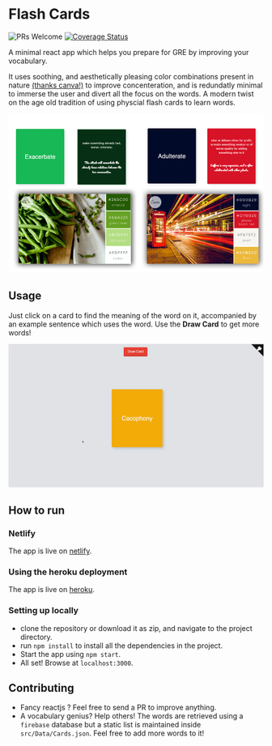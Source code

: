 # Flash Cards  
![PRs Welcome](https://img.shields.io/badge/PRs-welcome-brightgreen.svg?style=flat-square)
[![Coverage Status](https://coveralls.io/repos/github/CosmicCoder96/FlashCards/badge.svg?style=flat-square,branch=master)](https://coveralls.io/github/CosmicCoder96/FlashCards?branch=master)

A minimal react app which helps you prepare for GRE by improving your vocabulary.

It uses soothing, and aesthetically pleasing color combinations present in nature [(thanks canva!)](https://www.canva.com/learn/100-color-combinations/) to improve concenteration, and is redundatly minimal to immerse the user and divert all the focus on the words. A modern twist on the age old tradition of using physcial flash cards to learn words.

<p align="center">
  <img src="https://github.com/CosmicCoder96/FlashCards/blob/master/demo-2.jpg?raw=true">
</p>

## Usage
Just click on a card to find the meaning of the word on it, accompanied by an example sentence which uses the word. Use the **Draw Card** to get more words!

<p align="center">
  <img src="https://github.com/CosmicCoder96/FlashCards/blob/master/demo.gif?raw=true">
</p>

## How to run

### Netlify
The app is live on [netlify](https://gre-flash-cards.netlify.com/).

### Using the heroku deployment
The app is live on [heroku](https://flashcards-gre.herokuapp.com/).

### Setting up locally
* clone the repository or download it as zip, and navigate to the project directory.
* run `npm install` to install all the dependencies in the project.
* Start the app using `npm start`.
* All set! Browse at `localhost:3000`.

## Contributing
* Fancy reactjs ? Feel free to send a PR to improve anything.
* A vocabulary genius? Help others! The words are retrieved using a `firebase` database but a static list is maintained inside `src/Data/Cards.json`. Feel free to add more words to it!
